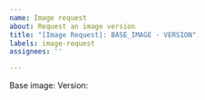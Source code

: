 ```yaml
---
name: Image request
about: Request an image version
title: "[Image Request]: BASE_IMAGE - VERSION"
labels: image-request
assignees: ''

---
```


Base image:
Version:

